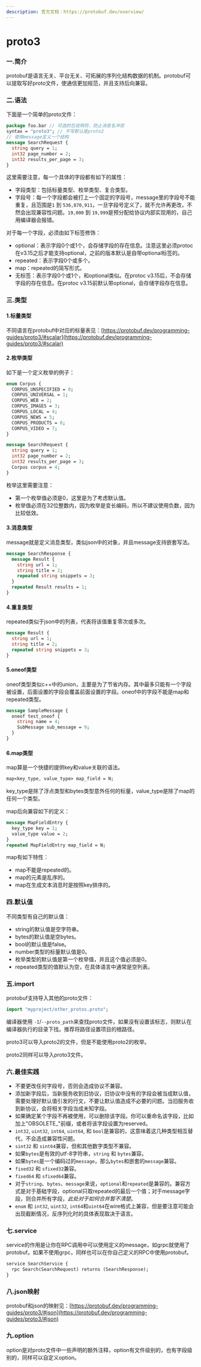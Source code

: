 ```yaml
---
description: 官方文档：https://protobuf.dev/overview/
---
```


# proto3

### 一.简介

protobuf是语言无关、平台无关、可拓展的序列化结构数据的机制。protobuf可以提取写好proto文件，使通信更加规范，并且支持后向兼容。

### 二.语法

下面是一个简单的proto文件：

```protobuf
package foo.bar // 可选的包说明符，防止消息名冲突
syntax = "proto3"; // 不写默认是proto2
// 使用message定义一个结构
message SearchRequest {
  string query = 1;
  int32 page_number = 2;
  int32 results_per_page = 3;
}
```

这里需要注意，每一个具体的字段都有如下的属性：

* 字段类型：包括标量类型、枚举类型、复合类型。
* 字段号：每一个字段都会被打上一个固定的字段号，message里的字段号不能重复，且范围是`1` 到 `536,870,911`，一旦字段号定义了，就不允许再更改，不然会出现兼容性问题。`19,000` 到 `19,999`是预分配给协议内部实现用的，自己用编译器会报错。

对于每一个字段，必须由如下标签修饰：

* optional：表示字段0个或1个，会存储字段的存在信息。注意这里必须protoc在v3.15之后才能支持optional，之前的版本默认是自带optional标签的。
* repeated：表示字段0个或多个。
* map：repeated的简写形式。
* 无标签：表示字段0个或1个，和optional类似。在protoc v3.15后，不会存储字段的存在信息。在protoc v3.15前默认带optional，会存储字段存在信息。

### 三.类型

#### 1.标量类型

不同语言在protobuf中对应的标量表见：[https://protobuf.dev/programming-guides/proto3/#scalar](https://protobuf.dev/programming-guides/proto3/#scalar)

#### 2.枚举类型

如下是一个定义枚举的例子：

```protobuf
enum Corpus {
  CORPUS_UNSPECIFIED = 0;
  CORPUS_UNIVERSAL = 1;
  CORPUS_WEB = 2;
  CORPUS_IMAGES = 3;
  CORPUS_LOCAL = 4;
  CORPUS_NEWS = 5;
  CORPUS_PRODUCTS = 6;
  CORPUS_VIDEO = 7;
}

message SearchRequest {
  string query = 1;
  int32 page_number = 2;
  int32 results_per_page = 3;
  Corpus corpus = 4;
}
```

枚举这里需要注意：

* 第一个枚举值必须是0，这里是为了考虑默认值。
* 枚举值必须在32位整数内，因为枚举是变长编码，所以不建议使用负数，因为比较低效。

#### 3.消息类型

message就是定义消息类型，类似json中的对象，并且message支持嵌套写法。

```protobuf
message SearchResponse {
  message Result {
    string url = 1;
    string title = 2;
    repeated string snippets = 3;
  }
  repeated Result results = 1;
}
```

#### 4.重复类型

repeated类似于json中的列表，代表将该值重复零次或多次。

```protobuf
message Result {
  string url = 1;
  string title = 2;
  repeated string snippets = 3;
}
```

#### 5.oneof类型

oneof类型类似c++中的union，主要是为了节省内存。其中最多只能有一个字段被设置，后面设置的字段会覆盖前面设置的字段。oneof中的字段不能是map和repeated类型。

```protobuf
message SampleMessage {
  oneof test_oneof {
    string name = 4;
    SubMessage sub_message = 9;
  }
}
```

#### 6.map类型

map算是一个快捷的提供key和value关联的语法。

```protobuf
map<key_type, value_type> map_field = N;
```

key\_type是除了浮点类型和bytes类型意外任何的标量，value\_type是除了map的任何一个类型。

map后向兼容如下的定义：

```protobuf
message MapFieldEntry {
  key_type key = 1;
  value_type value = 2;
}
repeated MapFieldEntry map_field = N;
```

map有如下特性：

* map不能是repeated的。
* map的元素是乱序的。
* map在生成文本消息时是按照key排序的。

### 四.默认值

不同类型有自己的默认值：

* string的默认值是空字符串。
* bytes的默认值是空bytes。
* bool的默认值是false。
* number类型的标量默认值是0。
* 枚举类型的默认值是第一个枚举值，并且这个值必须是0。
* repeated类型的值默认为空，在具体语言中通常是空列表。

### 五.import

protobuf支持导入其他的proto文件：

```protobuf
import "myproject/other_protos.proto";
```

编译器使用 `-I`/`--proto_path`来查找proto文件，如果没有设置该标志，则默认在编译器执行的目录下找。推荐将路径设置项目的根路径。

proto3可以导入proto2的文件，但是不能使用proto2的枚举。

proto2同样可以导入proto3文件。

### 六.最佳实践

* 不要更改任何字段号，否则会造成协议不兼容。
* 添加新字段后，当新服务收到旧协议，旧协议中没有的字段会被当成默认值，需要处理好默认值引发的行文，不要让默认值造成不必要的问题。当旧服务收到新协议，会将相关字段当成未知字段。
* 如果确定某个字段不再被使用，可以删除该字段。你可以重命名该字段，比如加上"OBSOLETE\_"前缀，或者将该字段设置为reserved。
* `int32`, `uint32`, `int64`, `uint64`, 和 `bool`是兼容的，这意味着这几种类型相互替代，不会造成兼容性问题。
* `sint32` 和 `sint64`兼容，但和其他数字类型不兼容。
* 如果`bytes`是有效的utf-8字符串，`string` 和 `bytes`兼容。
* 如果`bytes`是一个编码过的`message`，那么`bytes`和嵌套的`message`兼容。
* `fixed32` 和 `sfixed32`兼容。
* `fixed64` 和 `sfixed64`兼容。
* 对于`string`、`bytes`、`message`来说，`optional`和`repeated`是兼容的。兼容方式是对于基础字段，optional只取repeated的最后一个值；对于message字段，则合并所有字段，_此处对于如何合并暂不清楚_。
* `enum` 和 `int32`, `uint32`, `int64`和`uint64`在wire格式上兼容，但是要注意可能会出现截断情况，反序列化时的具体表现取决于语言。

### 七.service

service的作用是让你在RPC调用中可以使用定义的message，如grpc就使用了protobuf。如果不使用grpc，同样也可以在你自己定义的RPC中使用protobuf。

```protobuf
service SearchService {
  rpc Search(SearchRequest) returns (SearchResponse);
}
```

### 八.json映射

protobuf和json的映射见：[https://protobuf.dev/programming-guides/proto3/#json](https://protobuf.dev/programming-guides/proto3/#json)

### 九.option

option是对proto文件中一些声明的额外注释，option有文件级别的，也有字段级别的，同样可以自定义option。


